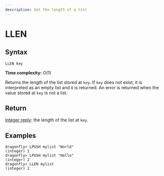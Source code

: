 ```yaml
---
description: Get the length of a list
---
```


# LLEN

## Syntax

    LLEN key

**Time complexity:** O(1)

Returns the length of the list stored at `key`.
If `key` does not exist, it is interpreted as an empty list and `0` is returned.
An error is returned when the value stored at `key` is not a list.

## Return

[Integer reply](https://redis.io/docs/reference/protocol-spec#resp-integers): the length of the list at `key`.

## Examples

```shell
dragonfly> LPUSH mylist "World"
(integer) 1
dragonfly> LPUSH mylist "Hello"
(integer) 2
dragonfly> LLEN mylist
(integer) 2
```
